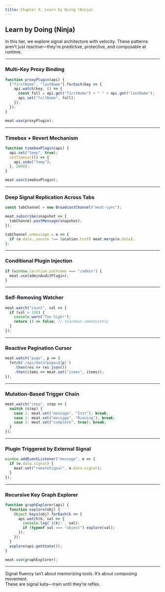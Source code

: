 ```yaml
---
title: Chapter X. Learn by Doing (Ninja).
---
```


## Learn by Doing (Ninja)

In this tier, we explore signal architecture with velocity. These patterns aren’t just reactive—they’re predictive, protective, and composable at runtime.

---

### Multi-Key Proxy Binding

```js
function proxyPlugin(api) {
  ["firstName", "lastName"].forEach(key => {
    api.watch(key, () => {
      const full = api.get("firstName") + " " + api.get("lastName");
      api.set("fullName", full);
    });
  });
}

meat.use(proxyPlugin);
```

---

### Timebox + Revert Mechanism

```js
function timeboxPlugin(api) {
  api.set("temp", true);
  setTimeout(() => {
    api.undo("temp");
  }, 2000);
}

meat.use(timeboxPlugin);
```

---

### Deep Signal Replication Across Tabs

```js
const tabChannel = new BroadcastChannel("meat-sync");

meat.subscribe(snapshot => {
  tabChannel.postMessage(snapshot);
});

tabChannel.onmessage = e => {
  if (e.data._source !== location.href) meat.merge(e.data);
};
```

---

### Conditional Plugin Injection

```js
if (window.location.pathname === "/admin") {
  meat.use(adminAuditPlugin);
}
```

---

### Self-Removing Watcher

```js
meat.watch("count", val => {
  if (val > 100) {
    console.warn("Too high!");
    return () => false; // teardown immediately
  }
});
```

---

### Reactive Pagination Cursor

```js
meat.watch("page", p => {
  fetch(`/api/data?page=${p}`)
    .then(res => res.json())
    .then(items => meat.set("items", items));
});
```

---

### Mutation-Based Trigger Chain

```js
meat.watch("step", step => {
  switch (step) {
    case 1: meat.set("message", "Init"); break;
    case 2: meat.set("message", "Running"); break;
    case 3: meat.set("complete", true); break;
  }
});
```

---

### Plugin Triggered by External Signal

```js
window.addEventListener("message", e => {
  if (e.data.signal) {
    meat.set("remoteSignal", e.data.signal);
  }
});
```

---

### Recursive Key Graph Explorer

```js
function graphExplorer(api) {
  function explore(obj) {
    Object.keys(obj).forEach(k => {
      api.watch(k, val => {
        console.log(`${k}:`, val);
        if (typeof val === "object") explore(val);
      });
    });
  }
  explore(api.getState());
}

meat.use(graphExplorer);
```

---

Signal fluency isn’t about memorizing tools. It’s about composing movement.  
These are signal kata—train until they’re reflex.
